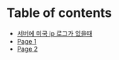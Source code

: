 # Table of contents

* [서버에 미국 ip 로그가 있을때](serverUSA.md)
* [Page 1](page-1.md)
* [Page 2](page-2.md)
